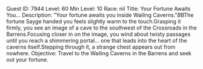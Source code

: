 Quest ID: 7944
Level: 60
Min Level: 10
Race: nil
Title: Your Fortune Awaits You...
Description: "Your fortune awaits you inside Wailing Caverns."$B$BThe fortune Sayge handed you feels slightly warm to the touch.Grasping it firmly, you see an image of a cave to the southwest of the Crossroads in the Barrens.Focusing closer in on the image, you wind about twisty passages until you reach a shimmering portal... one that leads into the heart of the caverns itself.Stepping through it, a strange chest appears out from nowhere.
Objective: Travel to the Wailing Caverns in the Barrens and seek out your fortune.
